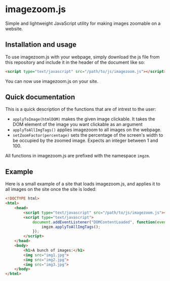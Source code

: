 # imagezoom.js
Simple and lightweight JavaScript utility for making images zoomable on a website.


## Installation and usage
To use imagezoom.js with your webpage, simply download the js file from this repository and include it in the header of the document like so:

``` html
<script type="text/javascript" src="/path/to/js/imagezoom.js"></script>
```

You can now use imagezoom.js on your site.


## Quick documentation
This is a quick description of the functions that are of intrest to the user:

 - `applyToImage(htmlDOM)` makes the given image clickable. It takes the DOM element of the image you want clickable as an argument
 - `applyToAllImgTags()` applies imagezoom to all images on the webpage.
 - `setZoomFactor(percentage)` sets the percentage of the screen's width to be occupied by the zoomed image. Expects an integer between 1 and 100.

All functions in imagezoom.js are prefixed with the namespace `imgzm`. 


## Example
Here is a small example of a site that loads imagezoom.js, and applies it to all images on the site once the site is loded:

``` html
<!DOCTYPE html>
<html>
    <head>
        <script type="text/javascript" src="/path/to/js/imagezoom.js"></script>
        <script type="text/javascript">
            document.addEventListener("DOMContentLoaded", function(event) {
                imgzm.applyToAllImgTags();
            });
        </script>
    </head>
    <body>
        <h1>A bunch of images:</h1>
        <img src="img1.jpg">
        <img src="img2.jpg">
        <img src="img3.jpg">
    </body>
</html>
```